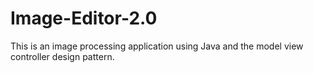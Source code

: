 # Image-Editor-2.0
This is an image processing application using Java and the model view controller 
design pattern. 
